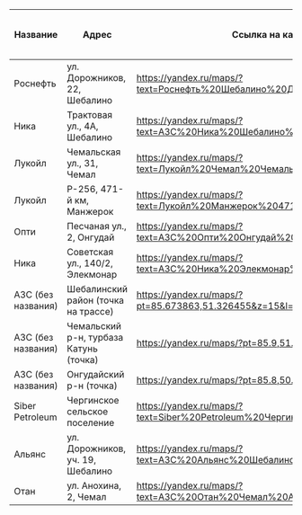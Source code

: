 | Название              | Адрес                                        | Ссылка на карте                                                | Топливо           | Режим работы     | Рейтинг | Расстояние от отправной точки |
|-----------------------|----------------------------------------------|----------------------------------------------------------------|-------------------|------------------|---------|-------------------------------|
| Роснефть              | ул. Дорожников, 22, Шебалино                 | https://yandex.ru/maps/?text=Роснефть%20Шебалино%20Дорожников%2022 | АИ-92, АИ-95      | 24/7             | 4.7     |                               |
| Ника                  | Трактовая ул., 4А, Шебалино                  | https://yandex.ru/maps/?text=АЗС%20Ника%20Шебалино%20Трактовая%204А | АИ-92, АИ-95      | 24/7             | 4.6     |                               |
| Лукойл                | Чемальская ул., 31, Чемал                    | https://yandex.ru/maps/?text=Лукойл%20Чемал%20Чемальская%2031      | АИ-92, АИ-95      | 24/7             | 4.5     |                               |
| Лукойл                | Р-256, 471-й км, Манжерок                    | https://yandex.ru/maps/?text=Лукойл%20Манжерок%20471%20км          | АИ-92, АИ-95      | 24/7             | 4.4     |                               |
| Опти                  | Песчаная ул., 2, Онгудай                     | https://yandex.ru/maps/?text=АЗС%20Опти%20Онгудай%20Песчаная%202    | АИ-92             | 24/7             | 4.5     |                               |
| Ника                  | Советская ул., 140/2, Элекмонар              | https://yandex.ru/maps/?text=АЗС%20Ника%20Элекмонар%20140%2F2       | АИ-92             |                   | 4.4     |                               |
| АЗС (без названия)    | Шебалинский район (точка на трассе)          | https://yandex.ru/maps/?pt=85.673863,51.326455&z=15&l=map           |                   |                   |         |                               |
| АЗС (без названия)    | Чемальский р-н, турбаза Катунь (точка)       | https://yandex.ru/maps/?pt=85.9,51.4&z=15&l=map                     |                   |                   |         |                               |
| АЗС (без названия)    | Онгудайский р-н (точка)                      | https://yandex.ru/maps/?pt=85.8,50.9&z=15&l=map                     |                   |                   |         |                               |
| Siber Petroleum       | Чергинское сельское поселение                | https://yandex.ru/maps/?text=Siber%20Petroleum%20Чергинское         |                   |                   |         |                               |
| Альянс                | ул. Дорожников, уч. 19, Шебалино             | https://yandex.ru/maps/?text=АЗС%20Альянс%20Шебалино%20Дорожников%2019 |                   |                   |         |                               |
| Отан                  | ул. Анохина, 2, Чемал                        | https://yandex.ru/maps/?text=АЗС%20Отан%20Чемал%20Анохина%202       |                   |                   |         |                               |
